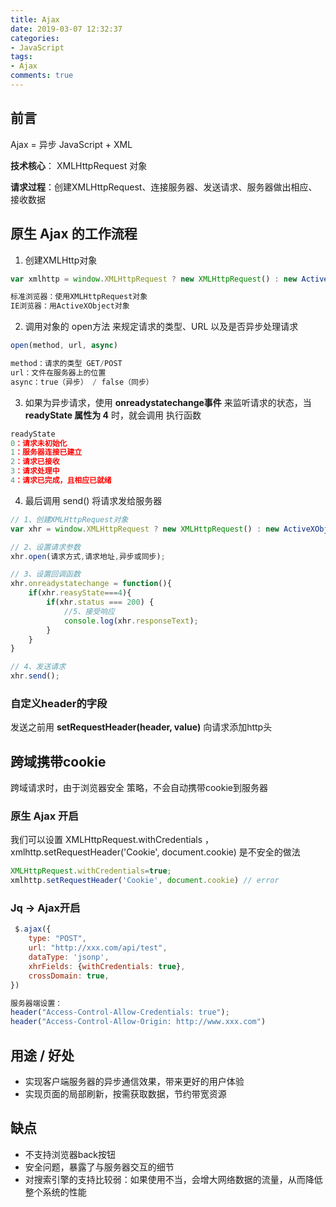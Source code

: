```yaml
---
title: Ajax
date: 2019-03-07 12:32:37
categories:
- JavaScript
tags:
- Ajax
comments: true
---
```


## 前言

Ajax = 异步 JavaScript + XML

**技术核心**： XMLHttpRequest 对象

**请求过程**：创建XMLHttpRequest、连接服务器、发送请求、服务器做出相应、接收数据

<!-- more -->

## 原生 Ajax 的工作流程

1. 创建XMLHttp对象

```js
var xmlhttp = window.XMLHttpRequest ? new XMLHttpRequest() : new ActiveXObject("Microsoft.XMLHTTP")

标准浏览器：使用XMLHttpRequest对象
IE浏览器：用ActiveXObject对象
```

2. 调用对象的 open方法 来规定请求的类型、URL 以及是否异步处理请求


```js
open(method, url, async)

method：请求的类型 GET/POST
url：文件在服务器上的位置
async：true（异步） / false（同步）
```

3. 如果为异步请求，使用 **onreadystatechange事件** 来监听请求的状态，当 **readyState 属性为 4** 时，就会调用 执行函数

```js
readyState
0：请求未初始化
1：服务器连接已建立
2：请求已接收
3：请求处理中
4：请求已完成，且相应已就绪
```

4. 最后调用 send() 将请求发给服务器


```js
// 1、创建XMLHttpRequest对象
var xhr = window.XMLHttpRequest ? new XMLHttpRequest() : new ActiveXObject("Microsoft.XMLHTTP");

// 2、设置请求参数
xhr.open(请求方式,请求地址,异步或同步);

// 3、设置回调函数
xhr.onreadystatechange = function(){
    if(xhr.reasyState===4){
        if(xhr.status === 200) {
        	//5、接受响应
        	console.log(xhr.responseText);
        }
    }
}

// 4、发送请求
xhr.send();
```

### 自定义header的字段

发送之前用 **setRequestHeader(header, value)** 向请求添加http头



## 跨域携带cookie

跨域请求时，由于浏览器安全 策略，不会自动携带cookie到服务器

### 原生 Ajax 开启

我们可以设置 XMLHttpRequest.withCredentials ， xmlhttp.setRequestHeader('Cookie', document.cookie) 是不安全的做法

```js
XMLHttpRequest.withCredentials=true;
xmlhttp.setRequestHeader('Cookie', document.cookie) // error
```

### Jq -> Ajax开启

```js
 $.ajax({
    type: "POST",
    url: "http://xxx.com/api/test",
    dataType: 'jsonp',
    xhrFields: {withCredentials: true},
    crossDomain: true,
})

服务器端设置：
header("Access-Control-Allow-Credentials: true");
header("Access-Control-Allow-Origin: http://www.xxx.com")
```



## 用途 / 好处

- 实现客户端服务器的异步通信效果，带来更好的用户体验
- 实现页面的局部刷新，按需获取数据，节约带宽资源



## 缺点

- 不支持浏览器back按钮
- 安全问题，暴露了与服务器交互的细节
- 对搜索引擎的支持比较弱：如果使用不当，会增大网络数据的流量，从而降低整个系统的性能